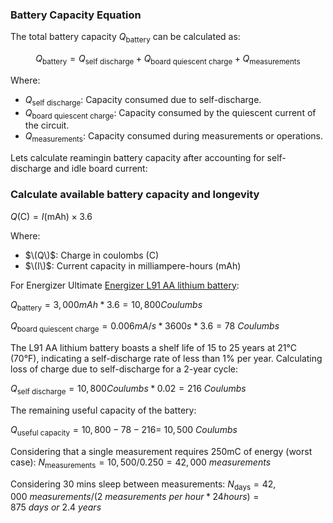 ### Battery Capacity Equation

The total battery capacity $Q_\text{battery}$ can be calculated as:

$$ Q_\text{battery} = Q_\text{self\ discharge} + Q_\text{board quiescent charge} + Q_\text{measurements} $$

Where:
- $Q_\text{self\ discharge}$: Capacity consumed due to self-discharge.
- $Q_\text{board quiescent\ charge}$: Capacity consumed by the quiescent current of the circuit.
- $Q_\text{measurements}$: Capacity consumed during measurements or operations.

Lets calculate reamingin battery capacity after accounting for self-discharge and idle board current:

### Calculate available battery capacity and longevity


$Q (\text{C}) = I (\text{mAh}) \times 3.6$

Where:
- $\(Q\)$: Charge in coulombs (C)
- $\(I\)$: Current capacity in milliampere-hours (mAh)
  
For Energizer Ultimate [Energizer L91 AA lithium battery](https://data.energizer.com/pdfs/l91.pdf):

$Q_\text{battery} = 3,000 mAh * 3.6 = 10,800 Coulumbs$

$Q_\text{board quiescent\ charge} = 0.006mA/s * 3600s * 3.6 = 78\ Coulumbs$

The L91 AA lithium battery boasts a shelf life of 15 to 25 years at 21°C (70°F), indicating a self-discharge rate of less than 1% per year. Calculating loss of charge due to self-discharge for a 2-year cycle:

$Q_\text{self\ discharge} = 10,800 Coulumbs * 0.02 = 216\ Coulumbs$

The remaining useful capacity of the battery:

$Q_\text{useful capacity} = 10,800 - 78 - 216 = ~10,500\ Coulumbs$

Considering that a single measurement requires 250mC of energy (worst case): 
$N_\text{measurements} = 10,500 / 0.250 = 42,000\ measurements$

Considering 30 mins sleep between measurements:
$N_\text{days} = 42,000\ measurements / (2\ measurements\ per\ hour * 24 hours) = 875\ days\ or\ 2.4\ years$
